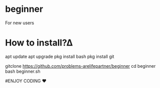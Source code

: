 # beginner
For new users
# How to install?∆
apt update
apt upgrade
pkg install bash
pkg install git

gitclone https://github.com/problems-arelifepartner/beginner
cd beginner
bash beginner.sh


#ENJOY CODING ❤
